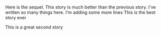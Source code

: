 Here is the sequel. This story is much better than the previous story.
I've written so many things here.
I'm adding some more lines
This is the best story ever

This is a great second story